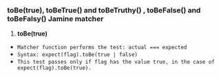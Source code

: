 ### toBe(true), toBeTrue() and toBeTruthy() , toBeFalse() and toBeFalsy() Jamine matcher

1. **toBe(true)**

- `Matcher function performs the test: actual === expected`
- `Syntax: expect(flag).toBe(true | false)`
- `This test passes only if flag has the value true, in the case of expect(flag).toBe(true).` 

